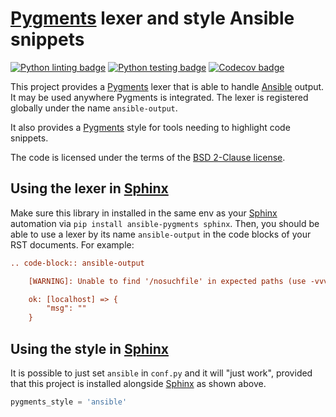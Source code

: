 # [Pygments] lexer and style Ansible snippets

[![Python linting badge](https://github.com/ansible-community/ansible-pygments/workflows/Python%20linting/badge.svg?event=push&branch=main)](https://github.com/ansible-community/ansible-pygments/actions?query=workflow%3A%22Python+linting%22+branch%3Amain)
[![Python testing badge](https://github.com/ansible-community/ansible-pygments/workflows/Python%20testing/badge.svg?event=push&branch=main)](https://github.com/ansible-community/ansible-pygments/actions?query=workflow%3A%22Python+testing%22+branch%3Amain)
[![Codecov badge](https://img.shields.io/codecov/c/github/ansible-community/ansible-pygments)](https://codecov.io/gh/ansible-community/ansible-pygments)

This project provides a [Pygments] lexer that is able to handle
[Ansible] output. It may be used anywhere Pygments is integrated.
The lexer is registered globally under the name `ansible-output`.

It also provides a [Pygments] style for tools needing to highlight
code snippets.

The code is licensed under the terms of the [BSD 2-Clause license].

## Using the lexer in [Sphinx]

Make sure this library in installed in the same env as your [Sphinx]
automation via `pip install ansible-pygments sphinx`. Then, you should
be able to use a lexer by its name `ansible-output` in the code blocks
of your RST documents. For example:

```rst
.. code-block:: ansible-output

    [WARNING]: Unable to find '/nosuchfile' in expected paths (use -vvvvv to see paths)

    ok: [localhost] => {
        "msg": ""
    }
```

## Using the style in [Sphinx]

It is possible to just set `ansible` in `conf.py` and it will "just
work", provided that this project is installed alongside [Sphinx] as
shown above.

```python
pygments_style = 'ansible'
```

[Ansible]: https://www.ansible.com/?utm_medium=github-or-pypi&utm_source=ansible-pygments--readme
[Pygments]: https://pygments.org
[Sphinx]: https://www.sphinx-doc.org
[BSD 2-Clause license]: https://opensource.org/licenses/BSD-2-Clause
